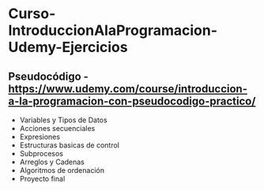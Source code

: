 # Curso-IntroduccionAlaProgramacion-Udemy-Ejercicios
## Pseudocódigo - https://www.udemy.com/course/introduccion-a-la-programacion-con-pseudocodigo-practico/

- Variables y Tipos de Datos
- Acciones secuenciales
- Expresiones
- Estructuras basicas de control
- Subprocesos
- Arreglos y Cadenas
- Algoritmos de ordenación
- Proyecto final
